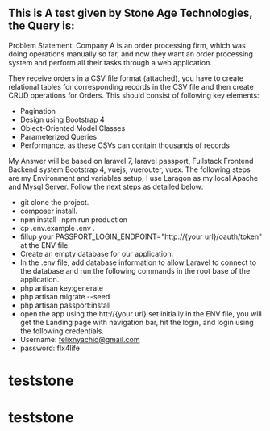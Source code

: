 ## This is A test given by Stone Age Technologies, the Query is:
Problem Statement:
Company A is an order processing firm, which was doing operations manually so far, and now they want an order processing system and perform all their tasks through a web application. 

They receive orders in a CSV file format (attached), you have to create relational tables for corresponding records in the CSV file and then create CRUD operations for Orders. This should consist of following key elements:
- Pagination
- Design using Bootstrap 4
- Object-Oriented Model Classes
- Parameterized Queries
- Performance, as these CSVs can contain thousands of records

My Answer will be based on laravel 7, laravel passport, Fullstack Frontend Backend system Bootstrap 4, vuejs, vuerouter, vuex. The following steps are my Environment and variables setup, I use Laragon as my local Apache and Mysql Server. Follow the next steps as detailed below:  
- git clone the project.
- composer install.
- npm install- npm run production
- cp .env.example .env .
- fillup your PASSPORT_LOGIN_ENDPOINT="http://{your url}/oauth/token" at the ENV file.
- Create an empty database for our application.
- In the .env file, add database information to allow Laravel to connect to the database and run the following commands in the root base of the application.
- php artisan key:generate
- php artisan migrate --seed
- php artisan passport:install
- open the app using the htt://{your url} set initially in the ENV file, you will get the Landing page with navigation bar, hit the login, and login using the following credentials.
- Username: felixnyachio@gmail.com
- password: flx4life

# teststone
# teststone

